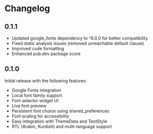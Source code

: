 # Changelog

## 0.1.1

- Updated google_fonts dependency to ^6.0.0 for better compatibility
- Fixed static analysis issues (removed unreachable default clause)
- Improved code formatting
- Enhanced pub.dev package score

## 0.1.0

Initial release with the following features:

- Google Fonts integration
- Local font family support
- Font selector widget UI
- Live font preview
- Persistent font choice using shared_preferences
- Font scaling for accessibility
- Easy integration with ThemeData and TextStyle
- RTL (Arabic, Kurdish) and multi-language support